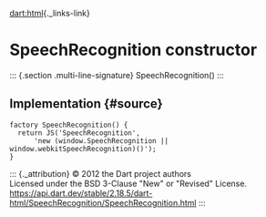 [dart:html](../../dart-html/dart-html-library){._links-link}

SpeechRecognition constructor
=============================

::: {.section .multi-line-signature}
SpeechRecognition()
:::

Implementation {#source}
--------------

``` {.language-dart data-language="dart"}
factory SpeechRecognition() {
  return JS('SpeechRecognition',
      'new (window.SpeechRecognition || window.webkitSpeechRecognition)()');
}
```

::: {._attribution}
© 2012 the Dart project authors\
Licensed under the BSD 3-Clause \"New\" or \"Revised\" License.\
<https://api.dart.dev/stable/2.18.5/dart-html/SpeechRecognition/SpeechRecognition.html>
:::
